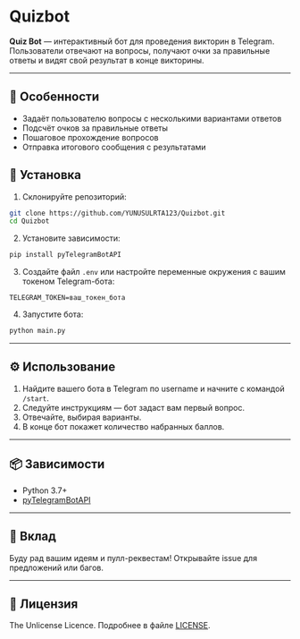 # Quizbot
**Quiz Bot** — интерактивный бот для проведения викторин в Telegram. Пользователи отвечают на вопросы, получают очки за правильные ответы и видят свой результат в конце викторины.

---

## 🎯 Особенности
- Задаёт пользователю вопросы с несколькими вариантами ответов
- Подсчёт очков за правильные ответы
- Пошаговое прохождение вопросов
- Отправка итогового сообщения с результатами

## 🚀 Установка
1. Склонируйте репозиторий:
```bash
git clone https://github.com/YUNUSULRTA123/Quizbot.git
cd Quizbot
```
2. Установите зависимости:
```bash
pip install pyTelegramBotAPI
```

3. Создайте файл `.env` или настройте переменные окружения с вашим токеном Telegram-бота:
```
TELEGRAM_TOKEN=ваш_токен_бота
```

4. Запустите бота:
```bash
python main.py
```

---

## ⚙️ Использование

1. Найдите вашего бота в Telegram по username и начните с командой `/start`.
2. Следуйте инструкциям — бот задаст вам первый вопрос.
3. Отвечайте, выбирая варианты.
4. В конце бот покажет количество набранных баллов.

---

## 📦 Зависимости

- Python 3.7+
- [pyTelegramBotAPI](https://pypi.org/project/pyTelegramBotAPI/)

---

## 🤝 Вклад

Буду рад вашим идеям и пулл-реквестам! Открывайте issue для предложений или багов.

---

## 📄 Лицензия

The Unlicense Licence. Подробнее в файле [LICENSE](LICENSE).
